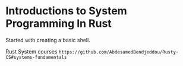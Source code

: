 # Introductions to System Programming In Rust

Started with creating a basic shell.

Rust System courses
`https://github.com/AbdesamedBendjeddou/Rusty-CS#systems-fundamentals`
